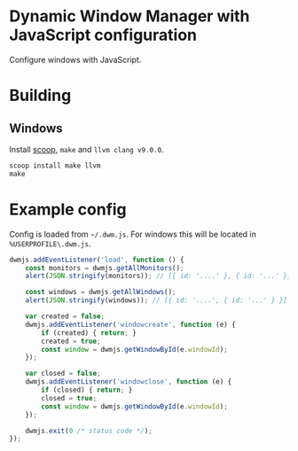 # Dynamic Window Manager with JavaScript configuration
Configure windows with JavaScript.

# Building

## Windows

Install [scoop](https://scoop.sh/), `make` and `llvm clang v9.0.0`.
```cmd
scoop install make llvm
make
```

# Example config

Config is loaded from `~/.dwm.js`. For windows this will be located in `%USERPROFILE\.dwm.js`.

```javascript
dwmjs.addEventListener('load', function () {
    const monitors = dwmjs.getAllMonitors();
    alert(JSON.stringify(monitors)); // [{ id: '....' }, { id: '...' }]

    const windows = dwmjs.getAllWindows();
    alert(JSON.stringify(windows)); // [{ id: '....', { id: '...' } }]

    var created = false;
    dwmjs.addEventListener('windowcreate', function (e) {
        if (created) { return; }
        created = true;
        const window = dwmjs.getWindowById(e.windowId);
    });

    var closed = false;
    dwmjs.addEventListener('windowclose', function (e) {
        if (closed) { return; }
        closed = true;
        const window = dwmjs.getWindowById(e.windowId);
    });

    dwmjs.exit(0 /* status code */);
});
```
